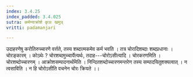 ```yaml
---
index: 3.4.25
index_padded: 3.4.025
sutra: कर्मण्याक्रोशे कृञः खमुञ्
vritti: padamanjari

---
```

उदाहरणेषु करोतिरुच्चारणे वर्त्तते, तस्य शब्दात्मकमेव कर्म भवति । तत्र चोरादिशब्दाः शब्दप्रधानाः । चोरङ्कारम् । कोऽथेः ? चोरशब्दमुच्चार्येत्यर्थः, तदाह---चोरोऽसीत्यादि । चोरकरणमिति । चोरशब्दोच्चारणम् । आक्रोशसम्पादनार्थमिति । निन्दितशब्दोच्चारणमन्तरेण तस्य सम्पादयितुशक्यत्वात् । न त्वसाविति । न हि चोरोऽसीति वचनेन चोरः क्रियते ।।